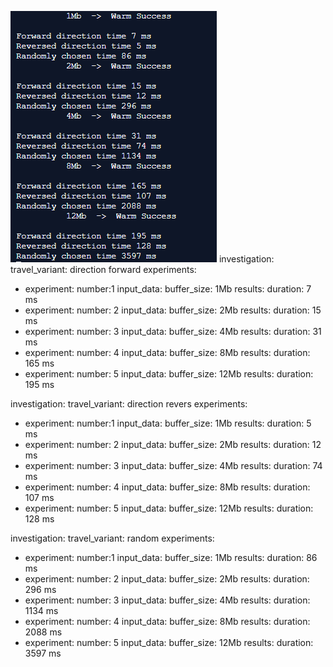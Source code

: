 ![Image alt](https://github.com/nuchyobitva/sem3_lab3/blob/master/grafik.png)
investigation:
  travel_variant: direction forward
  experiments:
  - experiment:
      number:1
      input_data:
        buffer_size: 1Mb
      results:
        duration: 7 ms
  - experiment:
      number: 2
      input_data:
        buffer_size: 2Mb
      results:
        duration:  15 ms
  - experiment:
       number: 3
       input_data:
        buffer_size: 4Mb
       results:
        duration:  31 ms
  - experiment:
        number: 4
        input_data:
         buffer_size: 8Mb
        results:
          duration:  165 ms
  - experiment:
        number: 5
        input_data:
         buffer_size: 12Mb
        results:
          duration:  195 ms


 investigation:
   travel_variant: direction revers
   experiments:
  - experiment:
    number:1
    input_data:
    buffer_size: 1Mb
       results:
      duration: 5 ms
  - experiment:
    number: 2
    input_data:
    buffer_size: 2Mb
       results:
      duration:  12 ms
  - experiment:
    number: 3
    input_data:
    buffer_size: 4Mb
       results:
      duration:  74 ms
  - experiment:
    number: 4
    input_data:
    buffer_size: 8Mb
       results:
      duration:  107 ms
  - experiment:
    number: 5
    input_data:
    buffer_size: 12Mb
       results:
      duration:  128 ms


investigation:
 travel_variant: random
experiments:
- experiment:
  number:1
  input_data:
  buffer_size: 1Mb
     results:
    duration: 86 ms
- experiment:
  number: 2
  input_data:
  buffer_size: 2Mb
     results:
    duration:  296 ms
- experiment:
  number: 3
  input_data:
  buffer_size: 4Mb
     results:
    duration:  1134 ms
- experiment:
  number: 4
  input_data:
  buffer_size: 8Mb
      results:
     duration:  2088 ms
- experiment:
  number: 5
  input_data:
  buffer_size: 12Mb
     results:
    duration:  3597 ms
